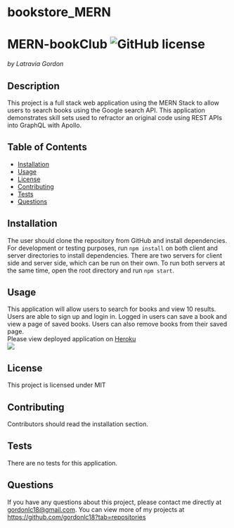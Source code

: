 # bookstore_MERN

# MERN-bookClub ![GitHub license](https://img.shields.io/badge/license-MIT-blue.svg)

_by Latravia Gordon_</br>

## Description

This project is a full stack web application using the MERN Stack to allow users to search books using the Google search API. This application demonstrates skill sets used to refractor an original code using REST APIs into GraphQL with Apollo.

## Table of Contents

- [Installation](#installation)
- [Usage](#usage)
- [License](#license)
- [Contributing](#contributing)
- [Tests](#tests)
- [Questions](#questions)

## Installation

The user should clone the repository from GitHub and install dependencies. For development or testing purposes, run `npm install` on both client and server directories to install dependencies. There are two servers for client side and server side, which can be run on their own. To run both servers at the same time, open the root directory and run `npm start`.

## Usage

This application will allow users to search for books and view 10 results. Users are able to sign up and login in. Logged in users can save a book and view a page of saved books. Users can also remove books from their saved page.<br>
Please view deployed application on [Heroku](https://enigmatic-citadel-36780.herokuapp.com/)<br>
<img src='./assets/images/mernBookstore.gif'>

## License

This project is licensed under MIT

## Contributing

Contributors should read the installation section.

## Tests

There are no tests for this application.

## Questions

If you have any questions about this project, please contact me directly at gordonlc18@gmail.com. You can view more of my projects at https://github.com/gordonlc18?tab=repositories
